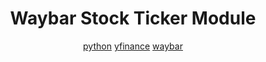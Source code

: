 <div align="center">

# Waybar Stock Ticker Module

[python](http://python.org)
[yfinance](https://github.com/ranaroussi/yfinance)
[waybar](https://github.com/Alexays/Waybar)
